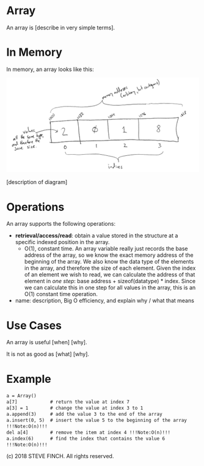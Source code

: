 # Array

An array is \[describe in very simple terms\].

# In Memory

In memory, an array looks like this:

![Image of Array in Memory](images/array_memory.png)

\[description of diagram\]

# Operations

An array supports the following operations:

* **retrieval/access/read**: obtain a value stored in the structure at a specific indexed position in the array.
  * O(1), constant time. An array variable really just records the base address of the array, so we know the exact memory address of the beginning of the array. We also know the data type of the elements in the array, and therefore the size of each element. Given the index of an element we wish to read, we can calculate the address of that element in *one step*: base address + sizeof(datatype) * index. Since we can calculate this in one step for all values in the array, this is an O(1) constant time operation.
* name: description, Big O efficiency, and explain why / what that means

# Use Cases

An array is useful \[when\] \[why\].

It is not as good as \[what] \[why].

# Example

```
a = Array()
a[7]            # return the value at index 7
a[3] = 1        # change the value at index 3 to 1
a.append(3)     # add the value 3 to the end of the array
a.insert(0, 5)  # insert the value 5 to the beginning of the array !!!Note:O(n)!!!
del a[4]        # remove the item at index 4 !!!Note:O(n)!!!
a.index(6)      # find the index that contains the value 6 !!!Note:O(n)!!!
```

(c) 2018 STEVE FINCH. All rights reserved.
